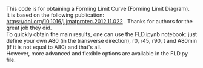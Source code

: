 This code is for obtaining a Forming Limit Curve (Forming Limit Diagram).\
It is based on the following publication: https://doi.org/10.1016/j.jmatprotec.2012.11.022 . Thanks for authors for the great job they did.\
To quickly obtain the main results, one can use the FLD.ipynb notebook: just define your own A80 (in the transverse direction), r0, r45, r90, t and A80min (if it is not equal to A80) and that's all.\
However, more advanced and flexible options are available in the FLD.py file.
